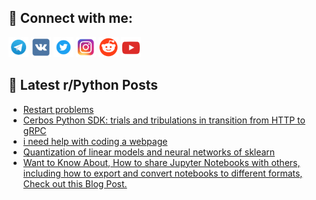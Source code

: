 ## 🔎 Connect with me:
[<img src="https://github.com/bullbesh/bullbesh/blob/main/images/Telegram.png" width="32" height="32" />](https://t.me/bullbesh)
[<img src="https://github.com/bullbesh/bullbesh/blob/main/images/VK.png" width="32" height="32" />](https://vk.com/bullbesh)
[<img src="https://github.com/bullbesh/bullbesh/blob/main/images/Twitter.png" width="32" height="32" />](https://twitter.com/bullbesh1)
[<img src="https://github.com/bullbesh/bullbesh/blob/main/images/Instagram.png" width="32" height="32" />](https://www.instagram.com/bullbesh)
[<img src="https://github.com/bullbesh/bullbesh/blob/main/images/Reddit.png" width="32" height="32" />](https://www.reddit.com/user/bullbesh)
[<img src="https://github.com/bullbesh/bullbesh/blob/main/images/YouTube.png" width="32" height="32" />](https://www.youtube.com/channel/UCtfjRs6uzgq5mfm8S06WTcg)

## 📕 Latest r/Python Posts
<!-- BLOG-POST-LIST:START -->
- [Restart problems](https://www.reddit.com/r/Python/comments/16hk6d8/restart_problems/)
- [Cerbos Python SDK: trials and tribulations in transition from HTTP to gRPC](https://www.reddit.com/r/Python/comments/16hjznm/cerbos_python_sdk_trials_and_tribulations_in/)
- [i need help with coding a webpage](https://www.reddit.com/r/Python/comments/16hig71/i_need_help_with_coding_a_webpage/)
- [Quantization of linear models and neural networks of sklearn](https://www.reddit.com/r/Python/comments/16hi1yi/quantization_of_linear_models_and_neural_networks/)
- [Want to Know About, How to share Jupyter Notebooks with others, including how to export and convert notebooks to different formats, Check out this Blog Post.](https://www.reddit.com/r/Python/comments/16hd6m6/want_to_know_about_how_to_share_jupyter_notebooks/)
<!-- BLOG-POST-LIST:END -->
